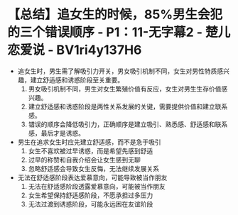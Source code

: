 # 【总结】追女生的时候，85%男生会犯的三个错误顺序 - P1：11-无字幕2 - 楚儿恋爱说 - BV1ri4y137H6

-   追女生时，男生需了解吸引力开关，男女吸引机制不同，女生对男性特质感兴趣，建立舒适感和诱惑阶段至关重要。
    1.  男女吸引机制不同，男生对女生繁殖价值有反应，女生对男生生存价值感兴趣。
    2.  建立舒适感和诱惑阶段是两性关系发展的关键，需要提供价值和建立联系感。
    3.  错误的顺序会降低吸引力，正确顺序是建立吸引、熟悉感、舒适感和联系感，最后才是诱惑。
-   男生在追求女生时应先建立舒适感，而不是急于吸引
    1.  女生不喜欢被过早诱惑，而是希望先感到舒适
    2.  过早的称赞和自我介绍会让女生感到无聊
    3.  忽略舒适感会导致女生反悔，无法继续发展关系
-   无法在舒适感阶段表达爱慕意向，可能导致被当作朋友
    1.  无法在舒适感阶段透露爱慕意向，可能被当作朋友
    2.  女生希望保持舒适感阶段，不愿承担过多压力
    3.  无法过渡到诱惑阶段，可能永远困在友谊阶段